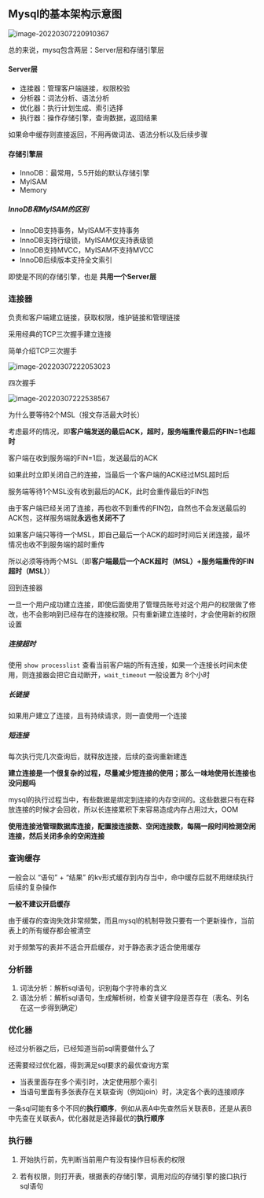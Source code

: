 ## Mysql的基本架构示意图

![image-20220307220910367](D:\learning-note\middleware\src\main\java\mysql\极客时间\pic\image-20220307220910367.png)

总的来说，mysq包含两层：Server层和存储引擎层

#### Server层

* 连接器：管理客户端链接，权限校验
* 分析器：词法分析、语法分析
* 优化器：执行计划生成、索引选择
* 执行器：操作存储引擎，查询数据，返回结果

如果命中缓存则直接返回，不用再做词法、语法分析以及后续步骤

#### 存储引擎层

* InnoDB：最常用，5.5开始的默认存储引擎
* MyISAM
* Memory

##### InnoDB和MyISAM的区别

* InnoDB支持事务，MyISAM不支持事务
* InnoDB支持行级锁，MyISAM仅支持表级锁
* InnoDB支持MVCC，MyISAM不支持MVCC
* InnoDB后续版本支持全文索引

即使是不同的存储引擎，也是 **共用一个Server层**



### 连接器

负责和客户端建立链接，获取权限，维护链接和管理链接

采用经典的TCP三次握手建立连接

简单介绍TCP三次握手

![image-20220307222053023](D:\learning-note\middleware\src\main\java\mysql\极客时间\pic\image-20220307221601185.png)

四次握手

![image-20220307222538567](D:\learning-note\middleware\src\main\java\mysql\极客时间\pic\image-20220307222538567.png)



为什么要等待2个MSL（报文存活最大时长）

考虑最坏的情况，即**客户端发送的最后ACK，超时，服务端重传最后的FIN=1也超时**

客户端在收到服务端的FIN=1后，发送最后的ACK

如果此时立即关闭自己的连接，当最后一个客户端的ACK经过MSL超时后

服务端等待1个MSL没有收到最后的ACK，此时会重传最后的FIN包

由于客户端已经关闭了连接，再也收不到重传的FIN包，自然也不会发送最后的ACK包，这样服务端就**永远也关闭不了**



如果客户端只等待一个MSL，即自己最后一个ACK的超时时间后关闭连接，最坏情况也收不到服务端的超时重传

所以必须等待两个MSL（即**客户端最后一个ACK超时（MSL）+服务端重传的FIN超时（MSL）**）



回到连接器

一旦一个用户成功建立连接，即使后面使用了管理员账号对这个用户的权限做了修改，也不会影响到已经存在的连接权限。只有重新建立连接时，才会使用新的权限设置

##### 连接超时

使用 `show processlist` 查看当前客户端的所有连接，如果一个连接长时间未使用，则连接器会把它自动断开，`wait_timeout` 一般设置为 8个小时

##### 长链接

如果用户建立了连接，且有持续请求，则一直使用一个连接

##### 短连接

每次执行完几次查询后，就释放连接，后续的查询重新建连

**建立连接是一个很复杂的过程，尽量减少短连接的使用；那么一味地使用长连接也没问题吗**

mysql的执行过程当中，有些数据是绑定到连接的内存空间的。这些数据只有在释放连接的时候才会回收，所以长连接累积下来容易造成内存占用过大，OOM

**使用连接池管理数据库连接，配置接连接数、空闲连接数，每隔一段时间检测空闲连接，然后关闭多余的空闲连接**



### 查询缓存

一般会以 “语句” + “结果” 的kv形式缓存到内存当中，命中缓存后就不用继续执行后续的复杂操作

**一般不建议开启缓存**

由于缓存的查询失效非常频繁，而且mysql的机制导致只要有一个更新操作，当前表上的所有缓存都会被清空

对于频繁写的表并不适合开启缓存，对于静态表才适合使用缓存



### 分析器

1. 词法分析：解析sql语句，识别每个字符串的含义
2. 语法分析：解析sql语句，生成解析树，检查关键字段是否存在（表名、列名在这一步得到确定）





### 优化器

经过分析器之后，已经知道当前sql需要做什么了

还需要经过优化器，得到满足sql要求的最优查询方案

* 当表里面存在多个索引时，决定使用那个索引
* 当语句里面有多张表存在关联查询（例如join）时，决定各个表的连接顺序

一条sql可能有多个不同的**执行顺序**，例如从表A中先查然后关联表B，还是从表B中先查在关联表A，优化器就是选择最优的**执行顺序**



### 执行器

1. 开始执行前，先判断当前用户有没有操作目标表的权限

2. 若有权限，则打开表，根据表的存储引擎，调用对应的存储引擎的接口执行sql语句





























